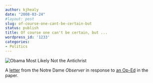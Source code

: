 ```yaml
---
author: kjhealy
date: "2008-03-24"
#layout: post
slug: of-course-one-cant-be-certain-but
status: publish
title: Of course one can't be certain, but ...
wordpress_id: '1233'
categories:
- Politics
---
```


![Obama Most Likely Not the Antichrist](http://www.kieranhealy.org/files/misc/obamaanti.png)

A [letter](http://media.www.ndsmcobserver.com/media/storage/paper660/news/2008/03/19/Viewpoint/Obama.Most.Likely.Not.The.Antichrist-3274101.shtml) from the Notre Dame *Observer* in response to [an Op-Ed](http://media.www.ndsmcobserver.com/media/storage/paper660/news/2008/03/18/Viewpoint/Obama.And.The.End.Of.The.World-3272407.shtml) in the paper.
